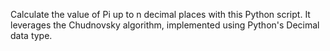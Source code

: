 Calculate the value of Pi up to n decimal places with this Python script. 
It leverages the Chudnovsky algorithm, implemented using Python's Decimal data type.
